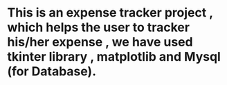 # This is an expense tracker project , which helps the user to tracker his/her expense , we have used tkinter library , matplotlib and Mysql (for Database).

